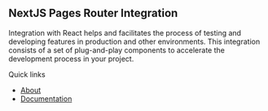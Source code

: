 ## NextJS Pages Router Integration

Integration with React helps and facilitates the process of testing and developing features in production and other environments. This integration consists of a set of plug-and-play components to accelerate the development process in your project.

Quick links

- [About](https://basestack.co/)
- [Documentation](https://docs.basestack.co/feature-flags/sdks/react)
